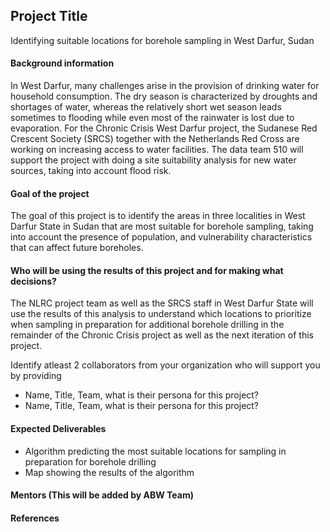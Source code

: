 ## Project Title

Identifying suitable locations for borehole sampling in West Darfur, Sudan

#### Background information

In West Darfur, many challenges arise in the provision of drinking water for household consumption. The dry season is characterized by droughts and shortages of water, whereas the relatively short wet season leads sometimes to flooding while even most of the rainwater is lost due to evaporation. For the Chronic Crisis West Darfur project, the Sudanese Red Crescent Society (SRCS) together with the Netherlands Red Cross are working on increasing access to water facilities. The data team 510 will support the project with doing a site suitability analysis for new water sources, taking into account flood risk.

#### Goal of the project

The goal of this project is to identify the areas in three localities in West Darfur State in Sudan that are most suitable for borehole sampling, taking into account the presence of population, and vulnerability characteristics that can affect future boreholes. 

#### Who will be using the results of this project and for making what decisions?

The NLRC project team as well as the SRCS staff in West Darfur State will use the results of this analysis to understand which locations to prioritize when sampling in preparation for additional borehole drilling in the remainder of the Chronic Crisis project as well as the next iteration of this project.

Identify atleast 2 collaborators from your organization who will support you by providing
- Name, Title, Team, what is their persona for this project?
- Name, Title, Team, what is their persona for this project?

#### Expected Deliverables

- Algorithm predicting the most suitable locations for sampling in preparation for borehole drilling
- Map showing the results of the algorithm

#### Mentors (This will be added by ABW Team)

#### References
